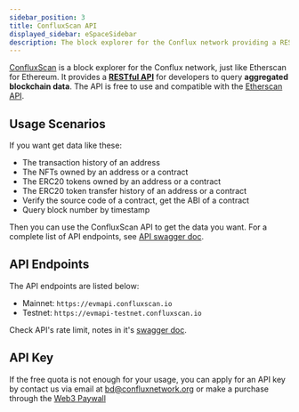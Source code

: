 ```yaml
---
sidebar_position: 3
title: ConfluxScan API
displayed_sidebar: eSpaceSidebar
description: The block explorer for the Conflux network providing a RESTful API for accessing **aggregated** blockchain data.
---
```


[ConfluxScan](https://evm.confluxscan.io/) is a block explorer for the Conflux network, just like Etherscan for Ethereum. It provides a [**RESTful API**](https://evmapi.confluxscan.io/doc) for developers to query **aggregated blockchain data**. The API is free to use and compatible with the [Etherscan API](https://etherscan.io/apis).

## Usage Scenarios

If you want get data like these:

- The transaction history of an address
- The NFTs owned by an address or a contract
- The ERC20 tokens owned by an address or a contract
- The ERC20 token transfer history of an address or a contract
- Verify the source code of a contract, get the ABI of a contract
- Query block number by timestamp

Then you can use the ConfluxScan API to get the data you want. For a complete list of API endpoints, see [API swagger doc](https://evmapi.confluxscan.io/doc).

## API Endpoints

The API endpoints are listed below:

- Mainnet: `https://evmapi.confluxscan.io`
- Testnet: `https://evmapi-testnet.confluxscan.io`

Check API's rate limit, notes in it's [swagger doc](https://evmapi.confluxscan.io/doc).

## API Key

If the free quota is not enough for your usage, you can apply for an API key by contact us via email at [bd@confluxnetwork.org](mailto:bd@confluxnetwork.org) or make a purchase through the [Web3 Paywall](../../../general/build/tools/web3paywall)

